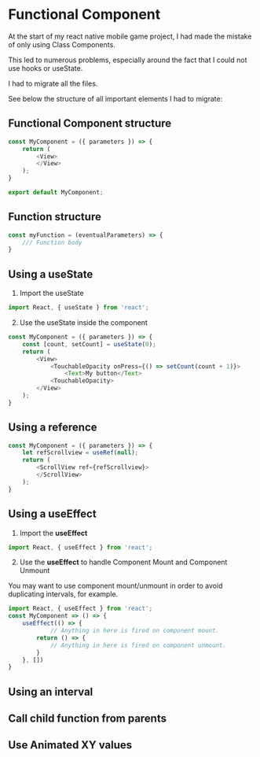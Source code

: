 # Functional Component

At the start of my react native mobile game project, I had made the mistake of only using Class Components.

This led to numerous problems, especially around the fact that I could not use hooks or useState.

I had to migrate all the files.

See below the structure of all important elements I had to migrate:

## Functional Component structure

```js
const MyComponent = ({ parameters }) => {
	return (
		<View>
		</View>
	);
}

export default MyComponent;
```

## Function structure

```js
const myFunction = (eventualParameters) => {
	/// Function body
}
```

## Using a useState

1. Import the useState

```js
import React, { useState } from 'react';

```


2. Use the useState inside the component

```js
const MyComponent = ({ parameters }) => {
    const [count, setCount] = useState(0);
	return (
		<View>
            <TouchableOpacity onPress={() => setCount(count + 1)}>
                <Text>My button</Text>
            <TouchableOpacity>
		</View>
	);
}
```

## Using a reference

```js
const MyComponent = ({ parameters }) => {
    let refScrollview = useRef(null);
	return (
		<ScrollView ref={refScrollview}>
		</ScrollView>
	);
}
```

## Using a useEffect

1. Import the **useEffect**

```js
import React, { useEffect } from 'react';

```

2. Use the **useEffect** to handle Component Mount and Component Unmount

You may want to use component mount/unmount in order to avoid duplicating intervals, for example.

```js
import React, { useEffect } from 'react';
const MyComponent => () => {
    useEffect(() => {
            // Anything in here is fired on component mount.
        return () => {
            // Anything in here is fired on component unmount.
        }
    }, [])
}
```

## Using an interval

## Call child function from parents 

## Use Animated XY values
